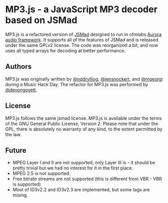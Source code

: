 MP3.js - a JavaScript MP3 decoder based on JSMad
================================================

MP3.js is a refactored version of [JSMad](https://github.com/ofmlabs/jsmad) designed to run in ofmlabs 
[Aurora audio framework](https://github.com/ofmlabs/alac.js/tree/master/Aurora).  It supports all of the
features of JSMad and is released under the same GPLv2 license.  The code was reorganized a bit, and now
uses all typed arrays for decoding at better performance.

## Authors

MP3.js was originally written by [@nddrylliog](https://twitter.com/nddrylliog), 
[@jensnockert](https://twitter.com/jensnockert), and [@mgeorgi](https://twitter.com/mgeorgi) during a Music Hack Day. The 
refactor for MP3.js was performed by [@devongovett](https://twitter.com/devongovett).

## License

MP3.js follows the same jsmad license. MP3.js is available under the terms of the GNU General Public License, 
Version 2. Please note that under the GPL, there is absolutely no warranty of any kind, to the extent permitted by the law.

## Future

- MPEG Layer I and II are not supported, only Layer III is - it should be pretty trivial but we had no interest for it in 
  the first place.
- MPEG 2.5 is not supported.
- Free bitrate streams are not supported (this is different from VBR - VBR is supported)
- Most of ID3v2.2 and ID3v2.3 are implemented, but some tags are mising.